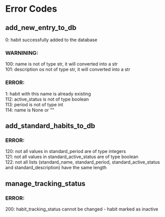 # Error Codes
## add_new_entry_to_db  
0:     habit successfully added to the database  
### WARNINING:  
100:   name is not of type str, it will converted into a str  
101:   description os not of type str, it will converted into a str  
  
### ERROR:
1:     habit with this name is already existing  
112:   active_status is not of type boolean  
113:   period is not of type int  
114:   name is None or ""  
  
## add_standard_habits_to_db
### ERROR:
120:   not all values in standard_period are of type integers  
121:   not all values in standard_active_status are of type boolean  
122:   not all lists (standard_name, standard_period, standard_active_status and standard_description) have the same length  

## manage_tracking_status
### ERROR:
200:   habit_tracking_status cannot be changed - habit marked as inactive  
